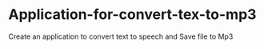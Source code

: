 # Application-for-convert-tex-to-mp3
Create an application to convert text to speech and Save file to Mp3
